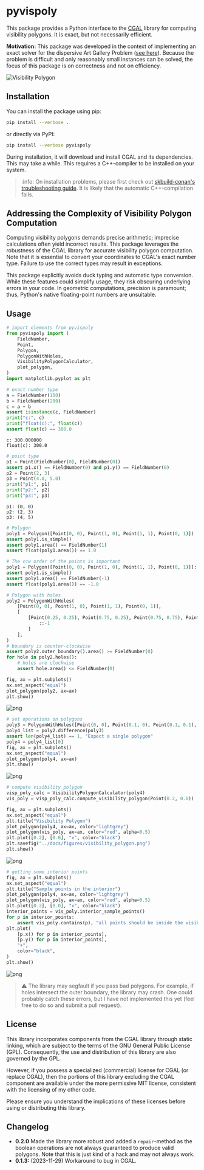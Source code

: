 # pyvispoly

This package provides a Python interface to the [CGAL](https://www.cgal.org/)
library for computing visibility polygons. It is exact, but not necessarily
efficient.

**Motivation:** This package was developed in the context of implementing an
exact solver for the dispersive Art Gallery Problem
([see here](https://github.com/d-krupke/dispersive_agp_solver)). Because the
problem is difficult and only reasonably small instances can be solved, the
focus of this package is on correctness and not on efficiency.

![Visibility Polygon](https://github.com/d-krupke/pyvispoly/blob/main/docs/figures/visibility_polygon.png?raw=true)

## Installation

You can install the package using pip:

```bash
pip install --verbose .
```

or directly via PyPI:

```bash
pip install --verbose pyvispoly
```

During installation, it will download and install CGAL and its dependencies.
This may take a while. This requires a C++-compiler to be installed on your
system.

> :info: On installation problems, please first check out
> [skbuild-conan's troubleshooting guide](https://github.com/d-krupke/skbuild-conan#common-problems).
> It is likely that the automatic C++-compilation fails.

## Addressing the Complexity of Visibility Polygon Computation

Computing visibility polygons demands precise arithmetic; imprecise calculations
often yield incorrect results. This package leverages the robustness of the CGAL
library for accurate visibility polygon computation. Note that it is essential
to convert your coordinates to CGAL's exact number type. Failure to use the
correct types may result in exceptions.

This package explicitly avoids duck typing and automatic type conversion. While
these features could simplify usage, they risk obscuring underlying errors in
your code. In geometric computations, precision is paramount; thus, Python's
native floating-point numbers are unsuitable.

## Usage

```python
# import elements from pyvispoly
from pyvispoly import (
    FieldNumber,
    Point,
    Polygon,
    PolygonWithHoles,
    VisibilityPolygonCalculator,
    plot_polygon,
)
import matplotlib.pyplot as plt
```

```python
# exact number type
a = FieldNumber(100)
b = FieldNumber(200)
c = a + b
assert isinstance(c, FieldNumber)
print("c:", c)
print("float(c):", float(c))
assert float(c) == 300.0
```

    c: 300.000000
    float(c): 300.0

```python
# point type
p1 = Point(FieldNumber(0), FieldNumber(0))
assert p1.x() == FieldNumber(0) and p1.y() == FieldNumber(0)
p2 = Point(2, 3)
p3 = Point(4.0, 5.0)
print("p1:", p1)
print("p2:", p2)
print("p3:", p3)
```

    p1: (0, 0)
    p2: (2, 3)
    p3: (4, 5)

```python
# Polygon
poly1 = Polygon([Point(0, 0), Point(1, 0), Point(1, 1), Point(0, 1)])
assert poly1.is_simple()
assert poly1.area() == FieldNumber(1)
assert float(poly1.area()) == 1.0
```

```python
# The ccw order of the points is important
poly1 = Polygon([Point(0, 0), Point(1, 0), Point(1, 1), Point(0, 1)][::-1])
assert poly1.is_simple()
assert poly1.area() == FieldNumber(-1)
assert float(poly1.area()) == -1.0
```

```python
# Polygon with holes
poly2 = PolygonWithHoles(
    [Point(0, 0), Point(1, 0), Point(1, 1), Point(0, 1)],
    [
        [Point(0.25, 0.25), Point(0.75, 0.25), Point(0.75, 0.75), Point(0.25, 0.75)][
            ::-1
        ]
    ],
)
# boundary is counter-clockwise
assert poly2.outer_boundary().area() >= FieldNumber(0)
for hole in poly2.holes():
    # holes are clockwise
    assert hole.area() <= FieldNumber(0)

fig, ax = plt.subplots()
ax.set_aspect("equal")
plot_polygon(poly2, ax=ax)
plt.show()
```

![png](https://github.com/d-krupke/pyvispoly/blob/main/docs/figures/simple_example_5_0.png?raw=true)

```python
# set operations on polygons
poly3 = PolygonWithHoles([Point(0, 0), Point(0.1, 0), Point(0.1, 0.1), Point(0, 0.1)])
poly4_list = poly2.difference(poly3)
assert len(poly4_list) == 1, "Expect a single polygon"
poly4 = poly4_list[0]
fig, ax = plt.subplots()
ax.set_aspect("equal")
plot_polygon(poly4, ax=ax)
plt.show()
```

![png](https://github.com/d-krupke/pyvispoly/blob/main/docs/figures/simple_example_6_0.png?raw=true)

```python
# compute visibility polygon
visp_poly_calc = VisibilityPolygonCalculator(poly4)
vis_poly = visp_poly_calc.compute_visibility_polygon(Point(0.2, 0.0))

fig, ax = plt.subplots()
ax.set_aspect("equal")
plt.title("Visibility Polygon")
plot_polygon(poly4, ax=ax, color="lightgrey")
plot_polygon(vis_poly, ax=ax, color="red", alpha=0.5)
plt.plot([0.2], [0.0], "x", color="black")
plt.savefig("../docs/figures/visibility_polygon.png")
plt.show()
```

![png](https://github.com/d-krupke/pyvispoly/blob/main/docs/figures/simple_example_7_0.png?raw=true)

```python
# getting some interior points
fig, ax = plt.subplots()
ax.set_aspect("equal")
plt.title("Sample points in the interior")
plot_polygon(poly4, ax=ax, color="lightgrey")
plot_polygon(vis_poly, ax=ax, color="red", alpha=0.5)
plt.plot([0.2], [0.0], "x", color="black")
interior_points = vis_poly.interior_sample_points()
for p in interior_points:
    assert vis_poly.contains(p), "all points should be inside the visibility polygon"
plt.plot(
    [p.x() for p in interior_points],
    [p.y() for p in interior_points],
    "+",
    color="black",
)
plt.show()
```

![png](https://github.com/d-krupke/pyvispoly/blob/main/docs/figures/simple_example_8_0.png?raw=true)

> :warning: The library may segfault if you pass bad polygons. For example, if
> holes intersect the outer boundary, the library may crash. One could probably
> catch these errors, but I have not implemented this yet (feel free to do so
> and submit a pull request).

## License

This library incorporates components from the CGAL library through static
linking, which are subject to the terms of the GNU General Public License (GPL).
Consequently, the use and distribution of this library are also governed by the
GPL.

However, if you possess a specialized (commercial) license for CGAL (or replace
CGAL), then the portions of this library excluding the CGAL component are
available under the more permissive MIT license, consistent with the licensing
of my other code.

Please ensure you understand the implications of these licenses before using or
distributing this library.


## Changelog

* **0.2.0** Made the library more robust and added a `repair`-method as the boolean operations are not always guaranteed to produce valid polygons. Note that this is just kind of a hack and may not always work.
* **0.1.3:** (2023-11-29) Workaround to bug in CGAL.
